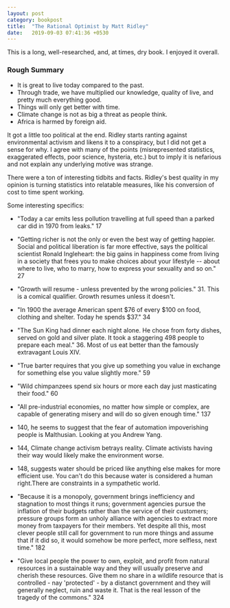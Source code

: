 ```yaml
---
layout: post
category: bookpost
title:  "The Rational Optimist by Matt Ridley"
date:   2019-09-03 07:41:36 +0530
---
```


This is a long, well-researched, and, at times, dry book. I enjoyed it overall. 

### Rough Summary
- It is great to live today compared to the past. 
- Through trade, we have multiplied our knowledge, quality of live, and pretty much everything good. 
- Things will only get better with time. 
- Climate change is not as big a threat as people think.
- Africa is harmed by foreign aid.

It got a little too political at the end. Ridley starts ranting against environmental activism and likens it to a conspiracy, but I did not get a sense for why. I agree with many of the points (misrepresented statistics, exaggerated effects, poor science, hysteria, etc.) but to imply it is nefarious and not explain any underlying motive was strange.

There were a ton of interesting tidbits and facts. Ridley's best quality in my opinion is turning statistics into relatable measures, like his conversion of cost to time spent working.

Some interesting specifics:

- "Today a car emits less pollution travelling at full speed than a parked car did in 1970 from leaks." 17

- "Getting richer is not the only or even the best way of getting happier. Social and political liberation is far more effective, says the political scientist Ronald Ingleheart: the big gains in happiness come from living in a society that frees you to make choices about your lifestyle -- about where to live, who to marry, how to express your sexuality and so on." 27

- "Growth will resume - unless prevented by the wrong policies." 31. This is a comical qualifier. Growth resumes unless it doesn't.

- "In 1900 the average American spent $76 of every $100 on food, clothing and shelter. Today he spends $37." 34

- "The Sun King had dinner each night alone. He chose from forty dishes, served on gold and silver plate. It took a staggering 498 people to prepare each meal." 36. Most of us eat better than the famously extravagant Louis XIV.

- "True barter requires that you give up something you value in exchange for something else you value slightly more." 59

- "Wild chimpanzees spend six hours or more each day just masticating their food." 60 

- "All pre-industrial economies, no matter how simple or complex, are capable of generating misery and will do so given enough time." 137 

- 140, he seems to suggest that the fear of automation impoverishing people is Malthusian. Looking at you Andrew Yang.

- 144, Climate change activism betrays reality. Climate activists having their way would likely make the environment worse.

- 148, suggests water should be priced like anything else makes for more efficient use. You can't do this because water is considered a human right.There are constraints in a sympathetic world.

- "Because it is a monopoly, government brings inefficiency and stagnation to most things it runs; government agencies pursue the inflation of their budgets rather than the service of their customers; pressure groups form an unholy alliance with agencies to extract more money from taxpayers for their members. Yet despite all this, most clever people still call for government to run more things and assume that if it did so, it would somehow be more perfect, more selfless, next time." 182

- "Give local people the power to own, exploit, and profit from natural resources in a sustainable way and they will usually preserve and cherish these resources. Give them no share in a wildlife resource that is controlled - nay 'protected' - by a distanct government and they will generally neglect, ruin and waste it. That is the real lesson of the tragedy of the commons." 324
